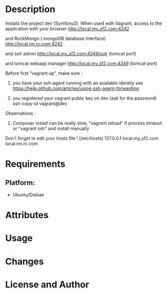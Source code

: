 Description
===========

Installs the project dev (Symfony2).
When used with Vagrant, access to the application with your browser
http://local.my_sf2.com:4242

and RockMongo ( mongoDB database interface)
http://local.rm.rc.com:4242

and solr admin
http://local.my_sf2.com:4249/solr (tomcat port)

and tomcat webapp manager
http://local.my_sf2.com:4249 (tomcat port)

Before first "vagrant up", make sure :

1. you have your ssh-agent running with an available identity
see https://help.github.com/articles/using-ssh-agent-forwarding

2. you registered your vagrant public key on dev (ask for the password)
ssh-copy-id vagrant@dev

Observations :

1. Composer install can be really slow, "vagrant reload" if process timeout
or "vagrant ssh" and install manually

Don't forget to edit your hosts file ! (/etc/hosts)
127.0.0.1 local.my_sf2.com local.rm.rc.com

Requirements
============

## Platform:

* Ubuntu/Debian

Attributes
==========

Usage
=====

Changes
=======


License and Author
==================
